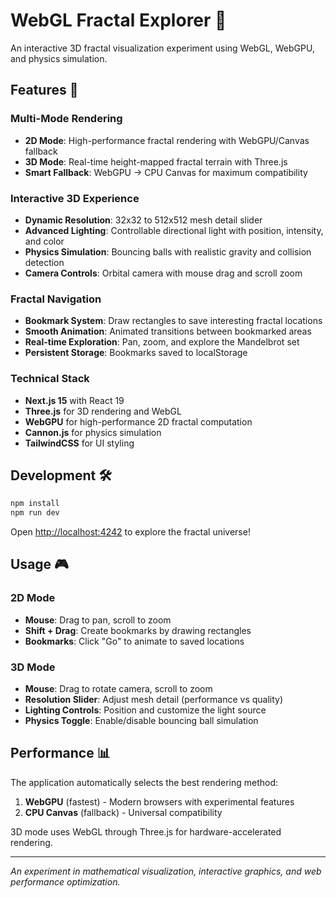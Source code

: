 # WebGL Fractal Explorer 🌌

An interactive 3D fractal visualization experiment using WebGL, WebGPU, and physics simulation.

## Features 🚀

### Multi-Mode Rendering
- **2D Mode**: High-performance fractal rendering with WebGPU/Canvas fallback
- **3D Mode**: Real-time height-mapped fractal terrain with Three.js
- **Smart Fallback**: WebGPU → CPU Canvas for maximum compatibility

### Interactive 3D Experience
- **Dynamic Resolution**: 32x32 to 512x512 mesh detail slider
- **Advanced Lighting**: Controllable directional light with position, intensity, and color
- **Physics Simulation**: Bouncing balls with realistic gravity and collision detection
- **Camera Controls**: Orbital camera with mouse drag and scroll zoom

### Fractal Navigation
- **Bookmark System**: Draw rectangles to save interesting fractal locations
- **Smooth Animation**: Animated transitions between bookmarked areas
- **Real-time Exploration**: Pan, zoom, and explore the Mandelbrot set
- **Persistent Storage**: Bookmarks saved to localStorage

### Technical Stack
- **Next.js 15** with React 19
- **Three.js** for 3D rendering and WebGL
- **WebGPU** for high-performance 2D fractal computation
- **Cannon.js** for physics simulation
- **TailwindCSS** for UI styling

## Development 🛠️

```bash
npm install
npm run dev
```

Open [http://localhost:4242](http://localhost:4242) to explore the fractal universe!

## Usage 🎮

### 2D Mode
- **Mouse**: Drag to pan, scroll to zoom
- **Shift + Drag**: Create bookmarks by drawing rectangles
- **Bookmarks**: Click "Go" to animate to saved locations

### 3D Mode  
- **Mouse**: Drag to rotate camera, scroll to zoom
- **Resolution Slider**: Adjust mesh detail (performance vs quality)
- **Lighting Controls**: Position and customize the light source
- **Physics Toggle**: Enable/disable bouncing ball simulation

## Performance 📊

The application automatically selects the best rendering method:
1. **WebGPU** (fastest) - Modern browsers with experimental features
2. **CPU Canvas** (fallback) - Universal compatibility

3D mode uses WebGL through Three.js for hardware-accelerated rendering.

---

*An experiment in mathematical visualization, interactive graphics, and web performance optimization.*
